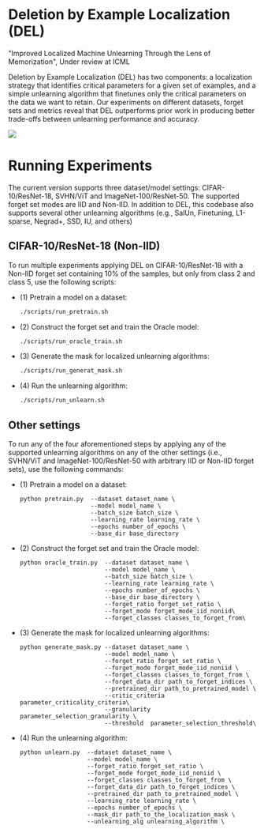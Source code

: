 # Deletion by Example Localization (DEL)
"Improved Localized Machine Unlearning Through the Lens of Memorization", Under review at ICML

Deletion by Example Localization (DEL) has two components: a localization strategy that identifies critical parameters 
for a given set of examples, and a simple unlearning algorithm that finetunes only the critical parameters on the data 
we want to retain. Our experiments on different datasets, forget sets and metrics reveal that DEL outperforms prior work
in producing better trade-offs between unlearning performance and accuracy.

![](data/localized_unlearning.png)

# Running Experiments 
The current version supports three dataset/model settings: CIFAR-10/ResNet-18, SVHN/ViT and ImageNet-100/ResNet-50.
The supported forget set modes are IID and Non-IID. In addition to DEL, this codebase also supports several other
unlearning algorithms (e.g., SalUn, Finetuning, L1-sparse, Negrad+, SSD, IU, and others)

## CIFAR-10/ResNet-18 (Non-IID) 
To run multiple experiments applying DEL on CIFAR-10/ResNet-18 with a Non-IID forget set containing 10% of the samples, but only from class 2
and class 5, use the following scripts:

 - (1) Pretrain a model on a dataset: 
    ```bash
    ./scripts/run_pretrain.sh
    ```

 - (2) Construct the forget set and train the Oracle model: 
    ```bash
    ./scripts/run_oracle_train.sh
    ```

 - (3) Generate the mask for localized unlearning algorithms: 
    ```bash
    ./scripts/run_generat_mask.sh
    ```

 - (4) Run the unlearning algorithm: 
    ```bash
    ./scripts/run_unlearn.sh 
    ```

## Other settings
To run any of the four aforementioned steps by applying any of the supported unlearning algorithms on any of the other 
settings (i.e., SVHN/ViT and ImageNet-100/ResNet-50 with arbitrary IID or Non-IID forget sets), use the following commands:
 - (1) Pretrain a model on a dataset: 
    ```
   python pretrain.py  --dataset dataset_name \
                        --model model_name \
                        --batch_size batch_size \
                        --learning_rate learning_rate \
                        --epochs number_of_epochs \
                        --base_dir base_directory
    ```

 - (2) Construct the forget set and train the Oracle model: 
   ```
   python oracle_train.py  --dataset dataset_name \
                           --model model_name \
                           --batch_size batch_size \
                           --learning_rate learning_rate \
                           --epochs number_of_epochs \
                           --base_dir base_directory \
                           --forget_ratio forget_set_ratio \
                           --forget_mode forget_mode_iid_noniid\
                           --forget_classes classes_to_forget_from\
      ```

 - (3) Generate the mask for localized unlearning algorithms: 
   ```
   python generate_mask.py --dataset dataset_name \
                           --model model_name \
                           --forget_ratio forget_set_ratio \
                           --forget_mode forget_mode_iid_noniid \
                           --forget_classes classes_to_forget_from \
                           --forget_data_dir path_to_forget_indices \
                           --pretrained_dir path_to_pretrained_model \
                           --critic_criteria parameter_criticality_criteria\
                           --granularity parameter_selection_granularity \
                           --threshold  parameter_selection_threshold\
     ```

 - (4) Run the unlearning algorithm: 
   ```
   python unlearn.py  --dataset dataset_name \
                      --model model_name \
                      --forget_ratio forget_set_ratio \
                      --forget_mode forget_mode_iid_noniid \
                      --forget_classes classes_to_forget_from \
                      --forget_data_dir path_to_forget_indices \
                      --pretrained_dir path_to_pretrained_model \
                      --learning_rate learning_rate \
                      --epochs number_of_epochs \
                      --mask_dir path_to_the_localization_mask \
                      --unlearning_alg unlearning_algorithm \
      ```
